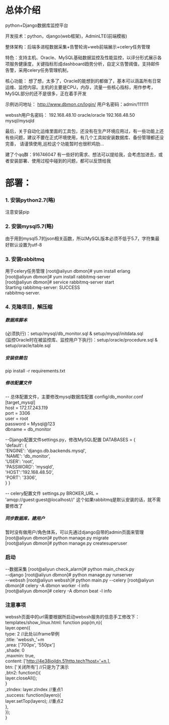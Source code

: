 # 总体介绍

python+Django数据库监控平台

开发技术：python，django(web框架)，AdminLTE(前端模板)

整体架构：后端多进程数据采集+告警轮询+web前端展示+celery任务管理

特色：支持主机、Oracle、MySQL基础数据监控及性能监控，以评分形式展示各项服务健康度，关键指标形成dashboard趋势分析，自定义告警阈值，支持邮件告警，采用celery任务管理机制，

核心功能：
想了想，太多了，Oracle的能想到的都做了，基本可以涵盖所有日常运维、监控内容。主机的主要是CPU，内存，流量一些核心指标，用作参考，MySQL部分的还不是很多，正在着手开发

示例访问地址：
http://www.dbmon.cn/login/
用户名密码：admin/111111

webssh用户名密码：
192.168.48.10 oracle/oracle
192.168.48.50 mysql/mysqld

最后，关于自动化运维里面的工具包，还没有在生产环境应用过，有一些功能上还有些问题，建议不要在正式环境使用，有几个工具如安装数据库、备份管理都还没完善，
请谨慎使用,巡检这个功能暂时也很积鸡肋...

建了个qq群：916746047 有一些好的需求、想法可以提给我，会考虑加进去，或者安装部署、使用过程中碰到的问题，都可以反馈给我

# 部署：

### 1. 安装python2.7(略)
注意安装pip

### 2. 安装mysql5.7(略)
由于用到mysql5.7的json相关函数，所以MySQL版本必须不低于5.7，字符集最好默认设置为utf-8

### 3. 安装rabbitmq
用于celery任务管理
[root@aliyun dbmon]# yum install erlang  
[root@aliyun dbmon]# yum install rabbitmq-server  
[root@aliyun dbmon]# service rabbitmq-server start  
Starting rabbitmq-server: SUCCESS  
rabbitmq-server.  

### 4. 克隆项目，解压缩
##### 数据库脚本
(必须执行)：setup/mysql/db_monitor.sql & setup/mysql/initdata.sql  
(监控Oracle时在被监控库、监控用户下执行)：setup/oracle/procedure.sql & setup/oracle/table.sql  

##### 安装依赖包
pip install -r requirements.txt

##### 修改配置文件

-- 总体配置文件，主要修改mysql数据库配置
config/db_monitor.conf  
[target_mysql]  
host = 172.17.243.119  
port = 3306  
user = root  
password = Mysql@123  
dbname = db_monitor  

--Django配置文件settings.py，修改MySQL配置
DATABASES = {  
    'default': {  
        'ENGINE': 'django.db.backends.mysql',  
		'NAME': 'db_monitor',  
		'USER': 'root',  
		'PASSWORD': 'mysqld',  
        'HOST':'192.168.48.50',  
		'PORT': '3306',  
    }
}

-- celery配置文件 settings.py
BROKER_URL = 'amqp://guest:guest@localhost//'
这个如果rabbitmq是默认安装的话，就不需要修改了

##### 同步数据库，建用户
暂时没有做用户/角色体系，可以先通过django自带的admin页面来管理
[root@aliyun dbmon]# python manage.py migrate  
[root@aliyun dbmon]# python manage.py createsuperuser  

### 启动
--数据采集
[root@aliyun check_alarm]# python main_check.py  
--django
[root@aliyun dbmon]# python manage.py runserver  
--webssh
[root@aliyun webssh]# python main.py
--celery
[root@aliyun dbmon]# celery -A dbmon worker -l info  
[root@aliyun dbmon]# celery -A dbmon beat -l info  
### 注意事项
webssh页面中的url需要根据所启动webssh服务的信息手工修改下：
templates/show_linux.html:
function pop(m,n){  
    layer.open({  
    type: 2 //此处以iframe举例  
    ,title: 'webssh_'+m  
    ,area: ['700px', '550px']  
    ,shade: 0  
    ,maxmin: true,  
    content: ['http://4e38iojldn.51http.tech?host='+n,],  
    btn: ['关闭所有'] //只是为了演示  
    ,btn2: function(){  
      layer.closeAll();  
    }  
    ,zIndex: layer.zIndex //重点1  
    ,success: function(layero){  
      layer.setTop(layero); //重点2  
    },  
   });  
}



